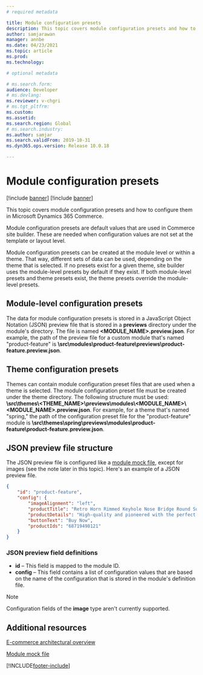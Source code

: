 ```yaml
---
# required metadata

title: Module configuration presets
description: This topic covers module configuration presets and how to configure them in Microsoft Dynamics 365 Commerce.
author: samjarawan
manager: annbe
ms.date: 04/23/2021
ms.topic: article
ms.prod: 
ms.technology: 

# optional metadata

# ms.search.form: 
audience: Developer
# ms.devlang: 
ms.reviewer: v-chgri
# ms.tgt_pltfrm: 
ms.custom: 
ms.assetid: 
ms.search.region: Global
# ms.search.industry: 
ms.author: samjar
ms.search.validFrom: 2019-10-31
ms.dyn365.ops.version: Release 10.0.18

---
```

# Module configuration presets

[!include [banner](../includes/banner.md)]
[!include [banner](../includes/preview-banner.md)]

This topic covers module configuration presets and how to configure them in Microsoft Dynamics 365 Commerce.

Module configuration presets are default values that are used in Commerce site builder. These are needed when configuration values are not set at the template or layout level.

Module configuration presets can be created at the module level or within a theme. That way, different sets of data can be used, depending on the theme that is selected. If no presets exist for a given theme, site builder uses the module-level presets by default if they exist. If both module-level presets and theme presets exist, the theme presets override the module-level presets.

## Module-level configuration presets

The data for module configuration presets is stored in a JavaScript Object Notation (JSON) preview file that is stored in a **previews** directory under the module's directory. The file is named **\<MODULE\_NAME\>.preview.json**. For example, the path of the preview file for a custom module that's named "product-feature" is **\\src\\modules\\product-feature\\previews\\product-feature.preview.json**.

## Theme configuration presets

Themes can contain module configuration preset files that are used when a theme is selected. The module configuration preset file must be created under the theme directory. The following structure must be used: **\\src\\themes\\\<THEME\_NAME\>\\previews\\modules\\\<MODULE\_NAME\>\\<MODULE\_NAME\>.preview.json**. For example, for a theme that's named "spring," the path of the configuration preset file for the "product-feature" module is **\\src\\themes\\spring\\previews\\modules\\product-feature\\product-feature.preview.json**.

## JSON preview file structure

The JSON preview file is configured like a [module mock file](module-mock-file.md), except for images (see the note later in this topic). Here's an example of a JSON preview file.

```json
{
    "id": "product-feature",
    "config": {
        "imageAlignment": "left",
        "productTitle": "Retro Horn Rimmed Keyhole Nose Bridge Round Sunglasses",
        "productDetails": "High-quality and pioneered with the perfect blend of timeless classic and modern technology with hint of old school glamor.",
        "buttonText": "Buy Now",
        "productIds": "68719498121"
    }
}
```

### JSON preview field definitions

- **id** – This field is mapped to the module ID.
- **config** – This field contains a list of configuration values that are based on the name of the configuration that is stored in the module's definition file.

> [!NOTE]
> Configuration fields of the **image** type aren't currently supported.

## Additional resources

[E-commerce architectural overview](architectural-overview.md)

[Module mock file](module-mock-file.md)

[!INCLUDE[footer-include](../../includes/footer-banner.md)]
